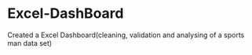# Excel-DashBoard
Created a Excel Dashboard(cleaning, validation and analysing of a sports man data set)
